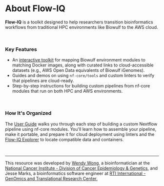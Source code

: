 # About Flow-IQ

**Flow-IQ** is a toolkit designed to help researchers transition bioinformatics workflows from traditional HPC environments like Biowulf to the AWS cloud.

<br>

### Key Features

* An [interactive toolkit](../explorer/index.md) for mapping Biowulf environment modules to matching Docker images, along with curated links to cloud-accessible datasets (e.g., AWS Open Data equivalents of Biowulf iGenomes).
* Guides and demos on using `nf-core/tools` and custom linters to verify that pipelines are cloud-ready.
* Step-by-step instructions for building custom pipelines from nf-core modules that run on both HPC and AWS environments.

<br>

### How It's Organized

The [User Guide](../user-guide/index.md) walks you through each step of building a custom Nextflow pipeline using nf-core modules. You'll learn how to assemble your pipeline, make it portable, and prepare it for cloud deployment using linters and the [Flow-IQ Explorer](../explorer/index.md) to locate compatible data and containers.

<br>

---

This resource was developed by <a href="https://dceg.cancer.gov/about/organization/tdrp/wong-wendy">Wendy Wong</a>, a bioinformatician
at the <a href="https://dceg.cancer.gov/">National Cancer Institute - Division of Cancer Epidemiology & Genetics</a>, and Jesse Marks, a bioinformatics software engineer at <a href="https://rti.org">RTI International - GenOmics and Translational Research Center.</a>

